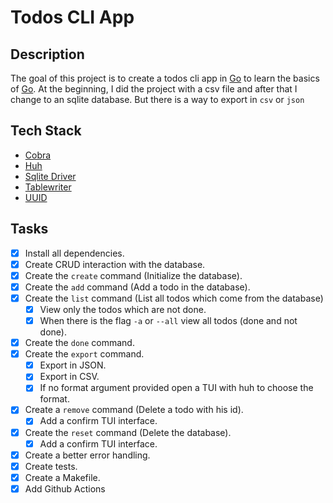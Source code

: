 # Todos CLI App

## Description

The goal of this project is to create a todos cli app in [Go](https://go.dev) to learn the basics of [Go](https://go.dev). At the beginning, I did the project with a csv file and after that I change to an sqlite database. But there is a way to export in `csv` or `json`

## Tech Stack

- [Cobra](https://cobra.dev)
- [Huh](https://github.com/charmbracelet/huh)
- [Sqlite Driver](http://github.com/mattn/go-sqlite3)
- [Tablewriter](https://github.com/olekukonko/tablewriter)
- [UUID](https://github.com/google/uuid)

## Tasks

- [x] Install all dependencies.
- [x] Create CRUD interaction with the database.
- [x] Create the `create` command (Initialize the database).
- [x] Create the `add` command (Add a todo in the database).
- [x] Create the `list` command (List all todos which come from the database)
  - [x] View only the todos which are not done.
  - [x] When there is the flag `-a` or `--all` view all todos (done and not done).
- [x] Create the `done` command.
- [x] Create the `export` command.
  - [x] Export in JSON.
  - [x] Export in CSV.
  - [x] If no format argument provided open a TUI with huh to choose the format.
- [x] Create a `remove` command (Delete a todo with his id).
  - [x] Add a confirm TUI interface.
- [x] Create the `reset` command (Delete the database).
  - [x] Add a confirm TUI interface.
- [x] Create a better error handling.
- [x] Create tests.
- [x] Create a Makefile.
- [x] Add Github Actions
